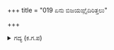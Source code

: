 +++
title = "019 ಏನು ಬಿಜಯಙ್ಗೈದಿರಿತ್ತಲು"

+++

<details><summary>ಗದ್ಯ (ಕ.ಗ.ಪ) </summary>

19. 'ಏನು ಈ ಕಡೆ ಬರೋಣವಾಯಿತು ? ಮಾನನಿಧಿಗಳೆನಿಸಿದ ತಾವು ದೇವೇಂದ್ರನ ಮಾನಿನಿಯರಾದುದರಿಂದ ನಮಗೆ ಅಭಿವಂದನೀಯರಾಗಿದ್ದೀರಿ. ನಾವು ಕೃತಾರ್ಥರು. ಏನು ಅಪ್ಪಣೆ ಮಾಡಿ. ನಿಮಗೆ ನಾನು ಮಗ. ಉಪಚರಿಸುವುದು ಬೇಡ. ನಿಮ್ಮ ಅಂತರಂಗದ ಅಭಿಲಾಷೆಯನ್ನು ನಮಗೆ ಆಜ್ಞೆ ಮಾಡಿರಿ' ಎಂದು ಪಾರ್ಥನು ವಿನಂತಿಸಿದನು.
</details>
